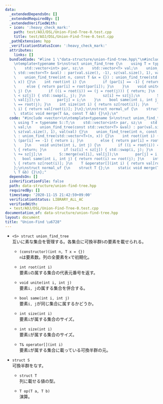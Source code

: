 ```yaml
---
data:
  _extendedDependsOn: []
  _extendedRequiredBy: []
  _extendedVerifiedWith:
  - icon: ':heavy_check_mark:'
    path: test/AOJ/DSL/Union-Find-Tree-0.test.cpp
    title: test/AOJ/DSL/Union-Find-Tree-0.test.cpp
  _pathExtension: hpp
  _verificationStatusIcon: ':heavy_check_mark:'
  attributes:
    links: []
  bundledCode: "#line 1 \"data-structure/union-find-tree.hpp\"\n#include <vector>\n\
    \ntemplate<typename S>\nstruct union_find_tree {\n    using T = typename S::T;\n\
    \    std::vector<int> par, sz;\n    std::vector<T> val;\n    union_find_tree(const\
    \ std::vector<T> &val) : par(val.size(), -1), sz(val.size(), 1), val(val) {}\n\
    \    union_find_tree(int n, const T &x = {}) : union_find_tree(std::vector<T>(n,\
    \ x)) {}\n    int root(int i) {\n        if (par[i] == -1) { return i; }\n   \
    \     else { return par[i] = root(par[i]); }\n    }\n    void unite(int i, int\
    \ j) {\n        if ((i = root(i)) == (j = root(j))) { return; }\n        if (sz[i]\
    \ < sz[j]) { std::swap(i, j); }\n        sz[i] += sz[j];\n        S::merge(val[i],\
    \ val[j]);\n        par[j] = i;\n    }\n    bool same(int i, int j) { return root(i)\
    \ == root(j); }\n    int size(int i) { return sz[root(i)]; }\n    T &operator[](int\
    \ i) { return val[root(i)]; }\n};\n\nstruct normal_uf {\n    struct T {};\n  \
    \  static void merge(T &a, const T &b) {}\n};\n"
  code: "#include <vector>\n\ntemplate<typename S>\nstruct union_find_tree {\n   \
    \ using T = typename S::T;\n    std::vector<int> par, sz;\n    std::vector<T>\
    \ val;\n    union_find_tree(const std::vector<T> &val) : par(val.size(), -1),\
    \ sz(val.size(), 1), val(val) {}\n    union_find_tree(int n, const T &x = {})\
    \ : union_find_tree(std::vector<T>(n, x)) {}\n    int root(int i) {\n        if\
    \ (par[i] == -1) { return i; }\n        else { return par[i] = root(par[i]); }\n\
    \    }\n    void unite(int i, int j) {\n        if ((i = root(i)) == (j = root(j)))\
    \ { return; }\n        if (sz[i] < sz[j]) { std::swap(i, j); }\n        sz[i]\
    \ += sz[j];\n        S::merge(val[i], val[j]);\n        par[j] = i;\n    }\n \
    \   bool same(int i, int j) { return root(i) == root(j); }\n    int size(int i)\
    \ { return sz[root(i)]; }\n    T &operator[](int i) { return val[root(i)]; }\n\
    };\n\nstruct normal_uf {\n    struct T {};\n    static void merge(T &a, const\
    \ T &b) {}\n};"
  dependsOn: []
  isVerificationFile: false
  path: data-structure/union-find-tree.hpp
  requiredBy: []
  timestamp: '2020-11-15 21:42:59+09:00'
  verificationStatus: LIBRARY_ALL_AC
  verifiedWith:
  - test/AOJ/DSL/Union-Find-Tree-0.test.cpp
documentation_of: data-structure/union-find-tree.hpp
layout: document
title: "Union-Find \u6728"
---
```


- `<S> struct union_find_tree`  
互いに素な集合を管理する。各集合に可換半群`S`の要素を載せられる。

  - `(constructor)(int n, T x = {})`  
  `n`は要素数。列の全要素を`x`で初期化。

  - `int root(int i)`  
  要素`i`の属する集合の代表元番号を返す。

  - `void unite(int i, int j)`  
  要素`i, j`の属する集合を併合する。
  
  - `bool same(int i, int j)`  
  要素`i, j`が同じ集合に属するかどうか。
  
  - `int size(int i)`  
  要素`i`が属する集合のサイズ。
  
  - `int size(int i)`  
  要素`i`が属する集合のサイズ。
  
  - `T& operator[](int i)`  
  要素`i`が属する集合に載っている可換半群の元。

- `struct S`  
可換半群をなす。
  - `struct T`  
  列に載せる値の型。

  - `T op(T a, T b)`  
  演算。